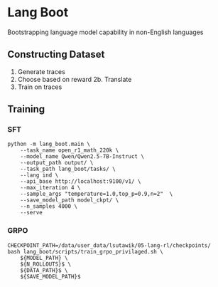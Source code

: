 # Lang Boot

Bootstrapping language model capability in non-English languages

## Constructing Dataset

1.  Generate traces
2.  Choose based on reward
2b. Translate
3.  Train on traces

## Training

### SFT

```
python -m lang_boot.main \
    --task_name open_r1_math_220k \
    --model_name Qwen/Qwen2.5-7B-Instruct \
    --output_path output/ \
    --task_path lang_boot/tasks/ \
    --lang ind \
    --api_base http://localhost:9100/v1/ \
    --max_iteration 4 \
    --sample_args "temperature=1.0,top_p=0.9,n=2"  \
    --save_model_path model_ckpt/ \
    --n_samples 4000 \
    --serve
```
### GRPO

```
CHECKPOINT_PATH=/data/user_data/lsutawik/05-lang-rl/checkpoints/
bash lang_boot/scripts/train_grpo_privilaged.sh \
	${MODEL_PATH} \
	${N_ROLLOUTS}$ \
	${DATA_PATH}$ \
	${SAVE_MODEL_PATH}$
```
